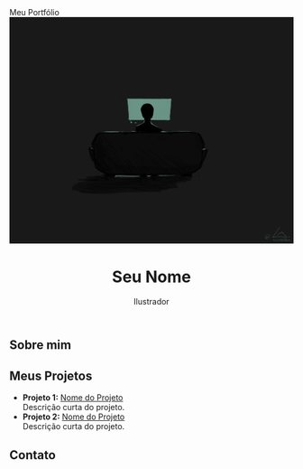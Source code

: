 <!DOCTYPE html>
<html lang="pt-br">
<head>
  <meta charset="UTF-8">
  <meta name="viewport" content="width=device-width, initial-scale=1">
  Meu Portfólio 
  <link rel="stylesheet" href="style.css">
</head>
<body> 
  
<img src="https://github.com/alissongallardo/Portifolio-site---Test/blob/c822c62af03846303d9756527cdc559a782a9bb8/FXG1y0vWIAA3XL5.jpg">
  
  <header>
    <h1>Seu Nome</h1>
    <p> Ilustrador </p>
  </header>

  <section class="sobre">
    <h2>Sobre mim</h2>
    <p></p>
  </section>

  <section class="projetos">
    <h2>Meus Projetos</h2>
    <ul>
      <li>
        <strong>Projeto 1:</strong> <a href="https://link-do-projeto.com" target="_blank">Nome do Projeto</a><br>
        <span>Descrição curta do projeto.</span>
      </li>
      <li>
        <strong>Projeto 2:</strong> <a href="https://link-do-projeto.com" target="_blank">Nome do Projeto</a><br>
        <span>Descrição curta do projeto.</span>
      </li>
    </ul>
  </section>

  <section class="contato">
    <h2>Contato</h2>
    <p></p>
  </section>


</body>
</html>
